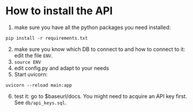 # How to install the API

1. make sure you have all the python packages you need installed:

```
pip install -r requirements.txt
```

2. make sure you know which DB to connect to and how to connect to it: edit the file ``ENV``.
3. ``source ENV``
4. edit config.py and adapt to your needs
5. Start uvicorn:

```
uvicorn --reload main:app
```

6. test it: go to $baseurl/docs. You might need to acquire an API key first. See ``db/api_keys.sql``. 


